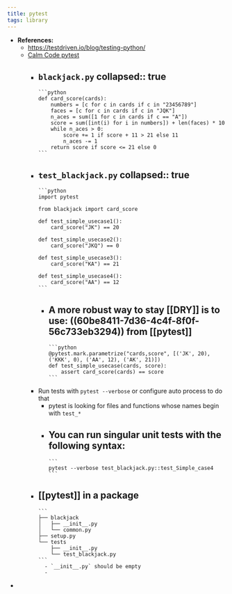 ```yaml
---
title: pytest
tags: library
---
```


- **References:**
	- https://testdriven.io/blog/testing-python/
	- [Calm Code pytest](https://calmcode.io/pytest/introduction.html)
		- `blackjack.py`
		  collapsed:: true
			-
			  ```python
			  def card_score(cards):
			      numbers = [c for c in cards if c in "23456789"]
			      faces = [c for c in cards if c in "JQK"]
			      n_aces = sum([1 for c in cards if c == "A"])
			      score = sum([int(i) for i in numbers]) + len(faces) * 10
			      while n_aces > 0:
			          score += 1 if score + 11 > 21 else 11
			          n_aces -= 1
			      return score if score <= 21 else 0
			  ```
		- `test_blackjack.py`
		  collapsed:: true
			-
			  ```python
			  import pytest
			  
			  from blackjack import card_score
			  
			  def test_simple_usecase1():
			      card_score("JK") == 20
			  
			  def test_simple_usecase2():
			      card_score("JKQ") == 0
			  
			  def test_simple_usecase3():
			      card_score("KA") == 21
			  
			  def test_simple_usecase4():
			      card_score("AA") == 12
			  ```
			- A more robust way to stay [[DRY]] is to use: ((60be8411-7d36-4c4f-8f0f-56c733eb3294)) from [[pytest]]
				-
				  ```python
				  @pytest.mark.parametrize("cards,score", [('JK', 20), ('KKK', 0), ('AA', 12), ('AK', 21)])
				  def test_simple_usecase(cards, score):
				      assert card_score(cards) == score
				  ```
		- Run tests with `pytest --verbose` or configure auto process to do that
			- pytest is looking for files and functions whose names begin with `test_*`
			- You can run singular unit tests with the following syntax:
				-
				  ```
				  pytest --verbose test_blackjack.py::test_Simple_case4
				  ```
		- [[pytest]] in a package
			-
			  ```
			  ├── blackjack
			  │   ├── __init__.py
			  │   └── common.py
			  ├── setup.py
			  └── tests
			      ├── __init__.py
			      └── test_blackjack.py
			  ```
				- `__init__.py` should be empty
				-
-